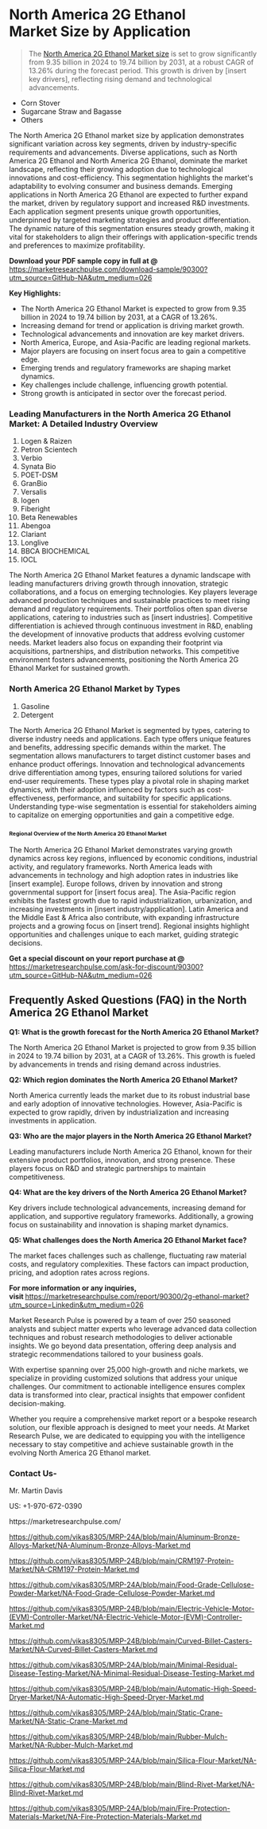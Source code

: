 <h1>North America 2G Ethanol Market&nbsp;Size by Application</h1><blockquote><p>The <a href="https://marketresearchpulse.com/download-sample/90300?utm_source=GitHub-NA&amp;utm_medium=026">North America 2G Ethanol Market size</a> is set to grow significantly from 9.35 billion in 2024 to 19.74 billion by 2031, at a robust CAGR of 13.26% during the forecast period. This growth is driven by [insert key drivers], reflecting rising demand and technological advancements.</p></blockquote><ul><li>Corn Stover<li> Sugarcane Straw and Bagasse<li> Others</li></ul><p>The North America 2G Ethanol market size by application demonstrates significant variation across key segments, driven by industry-specific requirements and advancements. Diverse applications, such as North America 2G Ethanol and North America 2G Ethanol, dominate the market landscape, reflecting their growing adoption due to technological innovations and cost-efficiency. This segmentation highlights the market's adaptability to evolving consumer and business demands. Emerging applications in North America 2G Ethanol are expected to further expand the market, driven by regulatory support and increased R&D investments. Each application segment presents unique growth opportunities, underpinned by targeted marketing strategies and product differentiation. The dynamic nature of this segmentation ensures steady growth, making it vital for stakeholders to align their offerings with application-specific trends and preferences to maximize profitability.</p><p><strong>Download your PDF sample copy in full at @ </strong><a href="https://marketresearchpulse.com/download-sample/90300?utm_source=GitHub-NA&amp;utm_medium=026">https://marketresearchpulse.com/download-sample/90300?utm_source=GitHub-NA&amp;utm_medium=026</a></p><p><strong>Key Highlights: </strong></p><ul><li>The North America 2G Ethanol Market is expected to grow from 9.35 billion in 2024 to 19.74 billion by 2031, at a CAGR of 13.26%.</li><li>Increasing demand for trend or application is driving market growth.</li><li>Technological advancements and innovation are key market drivers.</li><li>North America, Europe, and Asia-Pacific are leading regional markets.</li><li>Major players are focusing on insert focus area to gain a competitive edge.</li><li>Emerging trends and regulatory frameworks are shaping market dynamics.</li><li>Key challenges include challenge, influencing growth potential.</li><li>Strong growth is anticipated in sector over the forecast period.</li></ul><h3>Leading Manufacturers in the North America 2G Ethanol Market: A Detailed Industry Overview</h3><ol><li>Logen & Raizen</li><li>Petron Scientech</li><li>Verbio</li><li>Synata Bio</li><li>POET-DSM</li><li>GranBio</li><li>Versalis</li><li>Iogen</li><li>Fiberight</li><li>Beta Renewables</li><li>Abengoa</li><li>Clariant</li><li>Longlive</li><li>BBCA BIOCHEMICAL</li><li>IOCL</li></ol><div class="flex max-w-full flex-col flex-grow"><div class="min-h-8 text-message flex w-full flex-col items-end gap-2 whitespace-normal break-words [.text-message+&amp;]:mt-5" dir="auto" data-message-author-role="assistant" data-message-id="fd8432e4-4910-450d-b182-61b7bfb0a01f" data-message-model-slug="gpt-4o"><div class="flex w-full flex-col gap-1 empty:hidden first:pt-[3px]"><div class="markdown prose w-full break-words dark:prose-invert light"><p>The North America 2G Ethanol Market features a dynamic landscape with leading manufacturers driving growth through innovation, strategic collaborations, and a focus on emerging technologies. Key players leverage advanced production techniques and sustainable practices to meet rising demand and regulatory requirements. Their portfolios often span diverse applications, catering to industries such as [insert industries]. Competitive differentiation is achieved through continuous investment in R&amp;D, enabling the development of innovative products that address evolving customer needs. Market leaders also focus on expanding their footprint via acquisitions, partnerships, and distribution networks. This competitive environment fosters advancements, positioning the North America 2G Ethanol Market for sustained growth.</p></div></div></div></div><h3>North America 2G Ethanol Market by Types</h3><ol><li>Gasoline<li> Detergent</li></ol><div class="flex max-w-full flex-col flex-grow"><div class="min-h-8 text-message flex w-full flex-col items-end gap-2 whitespace-normal break-words [.text-message+&amp;]:mt-5" dir="auto" data-message-author-role="assistant" data-message-id="084470be-0bb7-4664-bddf-5156b4f41249" data-message-model-slug="gpt-4o-mini"><div class="flex w-full flex-col gap-1 empty:hidden first:pt-[3px]"><div class="markdown prose w-full break-words dark:prose-invert light"><p>The North America 2G Ethanol Market is segmented by types, catering to diverse industry needs and applications. Each type offers unique features and benefits, addressing specific demands within the market. The segmentation allows manufacturers to target distinct customer bases and enhance product offerings. Innovation and technological advancements drive differentiation among types, ensuring tailored solutions for varied end-user requirements. These types play a pivotal role in shaping market dynamics, with their adoption influenced by factors such as cost-effectiveness, performance, and suitability for specific applications. Understanding type-wise segmentation is essential for stakeholders aiming to capitalize on emerging opportunities and gain a competitive edge.</p></div></div></div></div><h3><span style="font-size: 11px;">Regional Overview of the North America 2G Ethanol Market</span></h3><div class="flex max-w-full flex-col flex-grow"><div class="min-h-8 text-message flex w-full flex-col items-end gap-2 whitespace-normal break-words [.text-message+&amp;]:mt-5" dir="auto" data-message-author-role="assistant" data-message-id="e9038762-ce64-4e30-91c9-9bd413514231" data-message-model-slug="gpt-4o-mini"><div class="flex w-full flex-col gap-1 empty:hidden first:pt-[3px]"><div class="markdown prose w-full break-words dark:prose-invert light"><p>The North America 2G Ethanol Market demonstrates varying growth dynamics across key regions, influenced by economic conditions, industrial activity, and regulatory frameworks. North America leads with advancements in technology and high adoption rates in industries like [insert example]. Europe follows, driven by innovation and strong governmental support for [insert focus area]. The Asia-Pacific region exhibits the fastest growth due to rapid industrialization, urbanization, and increasing investments in [insert industry/application]. Latin America and the Middle East &amp; Africa also contribute, with expanding infrastructure projects and a growing focus on [insert trend]. Regional insights highlight opportunities and challenges unique to each market, guiding strategic decisions.</p></div></div></div></div><p><strong>Get a special discount on your report purchase at @ </strong><a href="https://marketresearchpulse.com/ask-for-discount/90300?utm_source=GitHub-NA&amp;utm_medium=026">https://marketresearchpulse.com/ask-for-discount/90300?utm_source=GitHub-NA&amp;utm_medium=026</a></p><h2>Frequently Asked Questions (FAQ) in the North America 2G Ethanol Market</h2><p><strong>Q1: What is the growth forecast for the North America 2G Ethanol Market?</strong></p><p>The North America 2G Ethanol Market is projected to grow from 9.35 billion in 2024 to 19.74 billion by 2031, at a CAGR of 13.26%. This growth is fueled by advancements in trends and rising demand across industries.</p><p><strong>Q2: Which region dominates the North America 2G Ethanol Market?</strong></p><p>North America currently leads the market due to its robust industrial base and early adoption of innovative technologies. However, Asia-Pacific is expected to grow rapidly, driven by industrialization and increasing investments in application.</p><p><strong>Q3: Who are the major players in the North America 2G Ethanol Market?</strong></p><p>Leading manufacturers include North America 2G Ethanol, known for their extensive product portfolios, innovation, and strong presence. These players focus on R&amp;D and strategic partnerships to maintain competitiveness.</p><p><strong>Q4: What are the key drivers of the North America 2G Ethanol Market?</strong></p><p>Key drivers include technological advancements, increasing demand for application, and supportive regulatory frameworks. Additionally, a growing focus on sustainability and innovation is shaping market dynamics.</p><p><strong>Q5: What challenges does the North America 2G Ethanol Market face?</strong></p><p>The market faces challenges such as challenge, fluctuating raw material costs, and regulatory complexities. These factors can impact production, pricing, and adoption rates across regions.</p><p><strong>For more information or any inquiries, visit&nbsp;</strong><a href="https://marketresearchpulse.com/report/90300/2g-ethanol-market?utm_source=Linkedin&utm_medium=026">https://marketresearchpulse.com/report/90300/2g-ethanol-market?utm_source=Linkedin&utm_medium=026</a></p><p>Market Research Pulse is powered by a team of over 250 seasoned analysts and subject matter experts who leverage advanced data collection techniques and robust research methodologies to deliver actionable insights. We go beyond data presentation, offering deep analysis and strategic recommendations tailored to your business goals.</p><p>With expertise spanning over 25,000 high-growth and niche markets, we specialize in providing customized solutions that address your unique challenges. Our commitment to actionable intelligence ensures complex data is transformed into clear, practical insights that empower confident decision-making.</p><p>Whether you require a comprehensive market report or a bespoke research solution, our flexible approach is designed to meet your needs. At Market Research Pulse, we are dedicated to equipping you with the intelligence necessary to stay competitive and achieve sustainable growth in the evolving North America 2G Ethanol market.</p><h3><strong>Contact Us-</strong></h3><p>Mr. Martin Davis</p><p>US: +1-970-672-0390</p><p>https://marketresearchpulse.com/</p><p><a href="https://github.com/vikas8305/MRP-24A/blob/main/Aluminum-Bronze-Alloys-Market/NA-Aluminum-Bronze-Alloys-Market.md">https://github.com/vikas8305/MRP-24A/blob/main/Aluminum-Bronze-Alloys-Market/NA-Aluminum-Bronze-Alloys-Market.md</a></p><p><a href="https://github.com/vikas8305/MRP-24B/blob/main/CRM197-Protein-Market/NA-CRM197-Protein-Market.md">https://github.com/vikas8305/MRP-24B/blob/main/CRM197-Protein-Market/NA-CRM197-Protein-Market.md</a></p><p><a href="https://github.com/vikas8305/MRP-24A/blob/main/Food-Grade-Cellulose-Powder-Market/NA-Food-Grade-Cellulose-Powder-Market.md">https://github.com/vikas8305/MRP-24A/blob/main/Food-Grade-Cellulose-Powder-Market/NA-Food-Grade-Cellulose-Powder-Market.md</a></p><p><a href="https://github.com/vikas8305/MRP-24B/blob/main/Electric-Vehicle-Motor-(EVM)-Controller-Market/NA-Electric-Vehicle-Motor-(EVM)-Controller-Market.md">https://github.com/vikas8305/MRP-24B/blob/main/Electric-Vehicle-Motor-(EVM)-Controller-Market/NA-Electric-Vehicle-Motor-(EVM)-Controller-Market.md</a></p><p><a href="https://github.com/vikas8305/MRP-24B/blob/main/Curved-Billet-Casters-Market/NA-Curved-Billet-Casters-Market.md">https://github.com/vikas8305/MRP-24B/blob/main/Curved-Billet-Casters-Market/NA-Curved-Billet-Casters-Market.md</a></p><p><a href="https://github.com/vikas8305/MRP-24A/blob/main/Minimal-Residual-Disease-Testing-Market/NA-Minimal-Residual-Disease-Testing-Market.md">https://github.com/vikas8305/MRP-24A/blob/main/Minimal-Residual-Disease-Testing-Market/NA-Minimal-Residual-Disease-Testing-Market.md</a></p><p><a href="https://github.com/vikas8305/MRP-24B/blob/main/Automatic-High-Speed-Dryer-Market/NA-Automatic-High-Speed-Dryer-Market.md">https://github.com/vikas8305/MRP-24B/blob/main/Automatic-High-Speed-Dryer-Market/NA-Automatic-High-Speed-Dryer-Market.md</a></p><p><a href="https://github.com/vikas8305/MRP-24A/blob/main/Static-Crane-Market/NA-Static-Crane-Market.md">https://github.com/vikas8305/MRP-24A/blob/main/Static-Crane-Market/NA-Static-Crane-Market.md</a></p><p><a href="https://github.com/vikas8305/MRP-24B/blob/main/Rubber-Mulch-Market/NA-Rubber-Mulch-Market.md">https://github.com/vikas8305/MRP-24B/blob/main/Rubber-Mulch-Market/NA-Rubber-Mulch-Market.md</a></p><p><a href="https://github.com/vikas8305/MRP-24A/blob/main/Silica-Flour-Market/NA-Silica-Flour-Market.md">https://github.com/vikas8305/MRP-24A/blob/main/Silica-Flour-Market/NA-Silica-Flour-Market.md</a></p><p><a href="https://github.com/vikas8305/MRP-24B/blob/main/Blind-Rivet-Market/NA-Blind-Rivet-Market.md">https://github.com/vikas8305/MRP-24B/blob/main/Blind-Rivet-Market/NA-Blind-Rivet-Market.md</a></p><p><a href="https://github.com/vikas8305/MRP-24A/blob/main/Fire-Protection-Materials-Market/NA-Fire-Protection-Materials-Market.md">https://github.com/vikas8305/MRP-24A/blob/main/Fire-Protection-Materials-Market/NA-Fire-Protection-Materials-Market.md</a></p>
